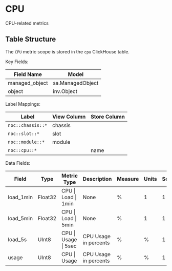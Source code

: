 # CPU

CPU-related metrics

## Table Structure
The `CPU` metric scope is stored
in the `cpu` ClickHouse table.

Key Fields:

| Field Name | Model |
| --- | --- |
| managed_object | sa.ManagedObject |
| object | inv.Object |


Label Mappings:

| Label | View Column | Store Column |
| --- | --- | --- |
| `noc::chassis::*` | chassis |  |
| `noc::slot::*` | slot |  |
| `noc::module::*` | module |  |
| `noc::cpu::*` |  | name |


Data Fields:

| Field | Type | Metric Type | Description | Measure | Units | Scale |
| --- | --- | --- | --- | --- | --- | --- |
| <a id="cpu-load-1min"></a>load_1min | Float32 | CPU \| Load \| 1min | None | % | 1 | 1 |
| <a id="cpu-load-5min"></a>load_5min | Float32 | CPU \| Load \| 5min | None | % | 1 | 1 |
| <a id="cpu-usage-5sec"></a>load_5s | UInt8 | CPU \| Usage \| 5sec | CPU Usage in percents | % | % | 1 |
| <a id="cpu-usage"></a>usage | UInt8 | CPU \| Usage | CPU Usage in percents | % | % | 1 |